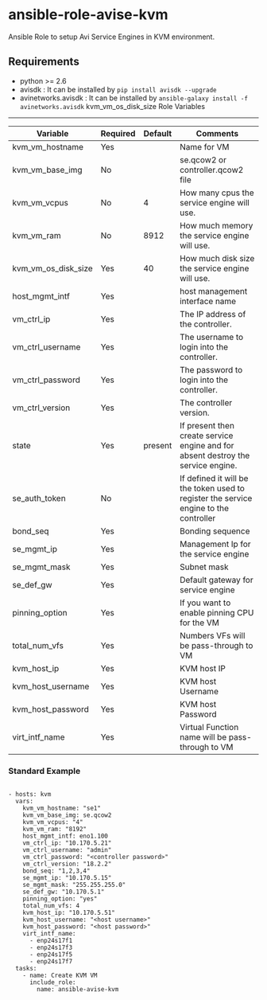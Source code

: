 # ansible-role-avise-kvm
Ansible Role to setup Avi Service Engines in KVM environment.

Requirements
------------
 - python >= 2.6
 - avisdk : It can be installed by `pip install avisdk --upgrade`
 - avinetworks.avisdk : It can be installed by `ansible-galaxy install -f avinetworks.avisdk` 
kvm_vm_os_disk_size
Role Variables
--------------

| Variable | Required | Default | Comments |
|----------|----------|---------|----------|
|kvm_vm_hostname|Yes||Name for VM|
|kvm_vm_base_img|No||se.qcow2 or controller.qcow2 file|
|kvm_vm_vcpus|No|4|How many cpus the service engine will use.|
|kvm_vm_ram|No|8912|How much memory the service engine will use.|
|kvm_vm_os_disk_size|Yes|40|How much disk size the service engine will use.|
|host_mgmt_intf|Yes||host management interface name|
|vm_ctrl_ip|Yes||The IP address of the controller.|
|vm_ctrl_username|Yes||The username to login into the controller.|
|vm_ctrl_password|Yes||The password to login into the controller.|
|vm_ctrl_version|Yes||The controller version.|
|state|Yes|present|If present then create service engine and for absent destroy the service engine.|
|se_auth_token|No||If defined it will be the token used to register the service engine to the controller|
|bond_seq|Yes||Bonding sequence|
|se_mgmt_ip|Yes||Management Ip for the service engine|
|se_mgmt_mask|Yes||Subnet mask|
|se_def_gw|Yes||Default gateway for service engine|
|pinning_option|Yes||If you want to enable pinning CPU for the VM|
|total_num_vfs|Yes||Numbers VFs will be pass-through to VM|
|kvm_host_ip|Yes||KVM host IP|
|kvm_host_username|Yes||KVM host Username|
|kvm_host_password|Yes||KVM host Password|
|virt_intf_name|Yes||Virtual Function name will be pass-through to VM|


### Standard Example
```

- hosts: kvm
  vars:
    kvm_vm_hostname: "se1"
    kvm_vm_base_img: se.qcow2
    kvm_vm_vcpus: "4"
    kvm_vm_ram: "8192"
    host_mgmt_intf: eno1.100
    vm_ctrl_ip: "10.170.5.21"
    vm_ctrl_username: "admin"
    vm_ctrl_password: "<controller password>"
    vm_ctrl_version: "18.2.2"
    bond_seq: "1,2,3,4"
    se_mgmt_ip: "10.170.5.15"
    se_mgmt_mask: "255.255.255.0"
    se_def_gw: "10.170.5.1"
    pinning_option: "yes"
    total_num_vfs: 4
    kvm_host_ip: "10.170.5.51"
    kvm_host_username: "<host username>"
    kvm_host_password: "<host password>"
    virt_intf_name:
      - enp24s17f1
      - enp24s17f3
      - enp24s17f5
      - enp24s17f7
  tasks:
    - name: Create KVM VM
      include_role:
        name: ansible-avise-kvm

```
